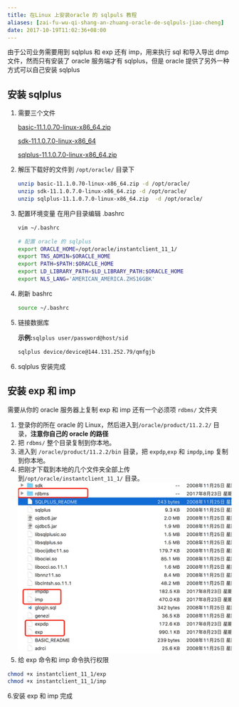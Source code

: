```yaml
---
title: 在Linux 上安装oracle 的 sqlpuls 教程
aliases: [zai-fu-wu-qi-shang-an-zhuang-oracle-de-sqlpuls-jiao-cheng]
date: 2017-10-19T11:02:36+08:00
---
```


由于公司业务需要用到 sqlplus 和 exp 还有 imp，用来执行 sql 和导入导出 dmp 文件，然而只有安装了 oracle 服务端才有 sqlplus，但是 oracle 提供了另外一种方式可以自己安装 sqlplus
## 安装 sqlplus 
1. 需要三个文件
        
    [basic-11.1.0.70-linux-x86_64.zip](https://github.com/chenzhenjia/blog-comment/raw/master/sqlplus/basic-11.1.0.70-linux-x86_64.zip)

    [sdk-11.1.0.7.0-linux-x86_64](https://github.com/chenzhenjia/blog-comment/raw/master/sqlplus/sdk-11.1.0.7.0-linux-x86_64.zip)

    [sqlplus-11.1.0.7.0-linux-x86_64.zip](https://github.com/chenzhenjia/blog-comment/raw/master/sqlplus/sqlplus-11.1.0.7.0-linux-x86_64.zip)

 2. 解压下载好的文件到 `/opt/oracle/` 目录下
 
    ```bash
    unzip basic-11.1.0.70-linux-x86_64.zip -d /opt/oracle/
    unzip sdk-11.1.0.7.0-linux-x86_64.zip -d /opt/oracle/
    unzip sqlplus-11.1.0.7.0-linux-x86_64.zip  -d /opt/oracle/
    ```
    
3. 配置环境变量
    在用户目录编辑 .bashrc
    ```bash
    vim ~/.bashrc
    ```

    ```bash
    # 配置 oracle 的 sqlplus
    export ORACLE_HOME=/opt/oracle/instantclient_11_1/
    export TNS_ADMIN=$ORACLE_HOME
    export PATH=$PATH:$ORACLE_HOME
    export LD_LIBRARY_PATH=$LD_LIBRARY_PATH:$ORACLE_HOME
    export NLS_LANG='AMERICAN_AMERICA.ZHS16GBK'
    ```

4. 刷新 bashrc

    ```bash
    source ~/.bashrc
    ```
 
5. 链接数据库

    **示例:**`sqlplus user/password@host/sid`
    ```bash
    sqlplus device/device@144.131.252.79/qmfgjb
    ```
6. sqlplus 安装完成

## 安装 exp 和 imp
需要从你的 oracle 服务器上复制 exp 和 imp 还有一个必须项 `rdbms/` 文件夹

1. 登录你的所在 oracle 的 Linux，然后进入到`/oracle/product/11.2.2/` 目录，**注意你自己的 oracle 的路径**
2. 把 `rdbms/` 整个目录复制到你本地。
3. 进入到 `/oracle/product/11.2.2/bin` 目录，把 `expdp`,`exp`  和 `impdp`,`imp` 复制到你本地。
4. 把刚才下载到本地的几个文件夹全部上传到`/opt/oracle/instantclient_11_1/` 目录。
![最终结果](https://github.com/chenzhenjia/blog-comment/blob/a10cbb83b05f4f934732cc9651f2c6e1679a3b86/sqlplus/jietu.png?raw=true)
5. 给 exp 命令和 imp 命令执行权限
```bash
chmod +x instantclient_11_1/exp
chmod +x instantclient_11_1/imp
```

6.安装 exp 和 imp 完成